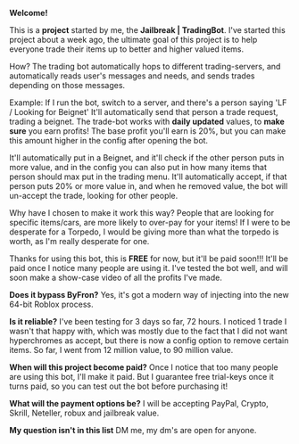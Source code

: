 **Welcome!**

This is a **project** started by me, the **Jailbreak | TradingBot**.
I've started this project about a week ago, the ultimate goal of this project is to help everyone trade their items up to better and higher valued items.

How?
The trading bot automatically hops to different trading-servers, and automatically reads user's messages and needs, and sends trades depending on those messages.

Example:
If I run the bot, switch to a server, and there's a person saying 'LF / Looking for Beignet'
It'll automatically send that person a trade request, trading a beignet.
The trade-bot works with **daily updated** values, to **make sure** you earn profits!
The base profit you'll earn is 20%, but you can make this amount higher in the config after opening the bot.

It'll automatically put in a Beignet, and it'll check if the other person puts in more value, and in the config you can also put in how many items that person should max put in the trading menu.
It'll automatically accept, if that person puts 20% or more value in, and when he removed value, the bot will un-accept the trade, looking for other people.

Why have I chosen to make it work this way?
People that are looking for specific items/cars, are more likely to over-pay for your items!
If I were to be desperate for a Torpedo, I would be giving more than what the torpedo is worth, as I'm really desperate for one.

Thanks for using this bot, this is **FREE** for now, but it'll be paid soon!!!
It'll be paid once I notice many people are using it.
I've tested the bot well, and will soon make a show-case video of all the profits I've made.


**Does it bypass ByFron?**
Yes, it's got a modern way of injecting into the new 64-bit Roblox process.

**Is it reliable?**
I've been testing for 3 days so far, 72 hours.
I noticed 1 trade I wasn't that happy with, which was mostly due to the fact that I did not want hyperchromes as accept, but there is now a config option to remove certain items.
So far, I went from 12 million value, to 90 million value.

**When will this project become paid?**
Once I notice that too many people are using this bot, I'll make it paid.
But I guarantee free trial-keys once it turns paid, so you can test out the bot before purchasing it!

**What will the payment options be?**
I will be accepting PayPal, Crypto, Skrill, Neteller, robux and jailbreak value.

**My question isn't in this list**
DM me, my dm's are open for anyone.

